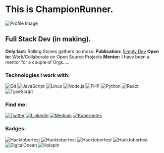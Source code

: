 # This is ChampionRunner.

![Profile Image](URL_TO_YOUR_IMAGE)

## Full Stack Dev (in making).
**Only fact:** Rolling Stones gathers no moss.
**Publication:** [Simply Dev](URL_TO_PUBLICATION)
**Open to:** Work/Collaborate on Open Source Projects
**Mentor:** I have been a mentor for a couple of Orgs.....

### Technologies I work with:
![Git](https://img.shields.io/badge/-Git-F05032?style=flat&logo=git&logoColor=white)
![JavaScript](https://img.shields.io/badge/-JavaScript-F7DF1E?style=flat&logo=javascript&logoColor=black)
![Linux](https://img.shields.io/badge/-Linux-FCC624?style=flat&logo=linux&logoColor=black)
![Node.js](https://img.shields.io/badge/-Node.js-339933?style=flat&logo=node.js&logoColor=white)
![PHP](https://img.shields.io/badge/-PHP-777BB4?style=flat&logo=php&logoColor=white)
![Python](https://img.shields.io/badge/-Python-3776AB?style=flat&logo=python&logoColor=white)
![React](https://img.shields.io/badge/-React-61DAFB?style=flat&logo=react&logoColor=black)
![TypeScript](https://img.shields.io/badge/-TypeScript-007ACC?style=flat&logo=typescript&logoColor=white)

### Find me:
[![Twitter](https://img.shields.io/badge/-Twitter-1DA1F2?style=flat&logo=twitter&logoColor=white)](https://twitter.com/yourusername)
[![LinkedIn](https://img.shields.io/badge/-LinkedIn-0077B5?style=flat&logo=linkedin&logoColor=white)](https://linkedin.com/in/yourusername)
[![Medium](https://img.shields.io/badge/-Medium-000000?style=flat&logo=medium&logoColor=white)](https://medium.com/@yourusername)
[![Kubernetes](https://img.shields.io/badge/-Kubernetes-326CE5?style=flat&logo=kubernetes&logoColor=white)](https://kubernetes.io/)

### Badges:
![Hacktoberfest](URL_TO_YOUR_BADGE_IMAGE1)
![Hacktoberfest](URL_TO_YOUR_BADGE_IMAGE2)
![Hacktoberfest](URL_TO_YOUR_BADGE_IMAGE3)
![Hacktoberfest](URL_TO_YOUR_BADGE_IMAGE4)
![DigitalOcean](URL_TO_YOUR_BADGE_IMAGE5)
![Holopin](URL_TO_YOUR_BADGE_IMAGE6)
